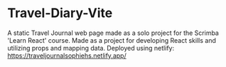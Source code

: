 # Travel-Diary-Vite
 A static Travel Journal web page made as a solo project for the Scrimba 'Learn React' course. Made as a project for developing React skills and utilizing props and mapping data.
 Deployed using netlify: https://traveljournalsophiehs.netlify.app/
